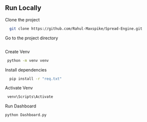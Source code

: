 
## Run Locally

Clone the project

```bash
  git clone https://github.com/Rahul-Maxspike/Spread-Engine.git
```

Go to the project directory

```bash

```





Create Venv

```bash
 python -m venv venv
```


Install dependencies
```bash
  pip install -r "req.txt"
```


Activate Venv
```bash
 venv\Scripts\Activate
```

Run Dashboard

```bash
python Dashboard.py
  
```


